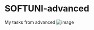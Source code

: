 # SOFTUNI-advanced
My tasks from advanced
![image](https://user-images.githubusercontent.com/97385003/211909940-06937324-1a12-43e6-8bdb-ae8241553e4d.png)
